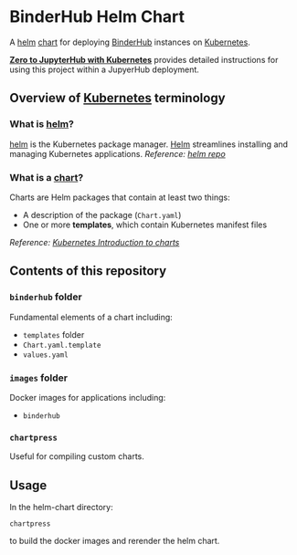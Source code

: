 # BinderHub Helm Chart

A [helm] [chart] for deploying [BinderHub] instances on [Kubernetes].

**[Zero to JupyterHub with Kubernetes]** provides detailed instructions for using this project within a JupyerHub deployment.

## Overview of [Kubernetes] terminology

### What is [helm]?

[helm] is the Kubernetes package manager. [Helm] streamlines installing and managing Kubernetes applications. _Reference: [helm repo]_

### What is a [chart]?

Charts are Helm packages that contain at least two things:

- A description of the package (`Chart.yaml`)
- One or more **templates**, which contain Kubernetes manifest files

_Reference: [Kubernetes Introduction to charts]_

## Contents of this repository

### `binderhub` folder

Fundamental elements of a chart including:

- `templates` folder
- `Chart.yaml.template`
- `values.yaml`

### `images` folder

Docker images for applications including:

- `binderhub`

### `chartpress`

Useful for compiling custom charts.

## Usage

In the helm-chart directory:

```
chartpress
```

to build the docker images and rerender the helm chart.

[binderhub]: https://binderhub.readthedocs.io/en/latest/
[chart]: https://helm.sh/docs/topics/charts/
[helm]: https://helm.sh/
[helm repo]: https://github.com/kubernetes/helm
[kubernetes]: https://kubernetes.io
[kubernetes introduction to charts]: https://helm.sh/docs/topics/charts/
[zero to jupyterhub with kubernetes]: https://zero-to-jupyterhub.readthedocs.io/en/latest/
